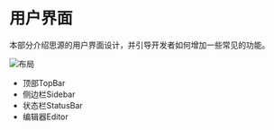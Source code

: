# 用户界面

本部分介绍思源的用户界面设计，并引导开发者如何增加一些常见的功能。

![布局](/static/user-interface/layout.png)

- 顶部TopBar
- 侧边栏Sidebar
- 状态栏StatusBar
- 编辑器Editor